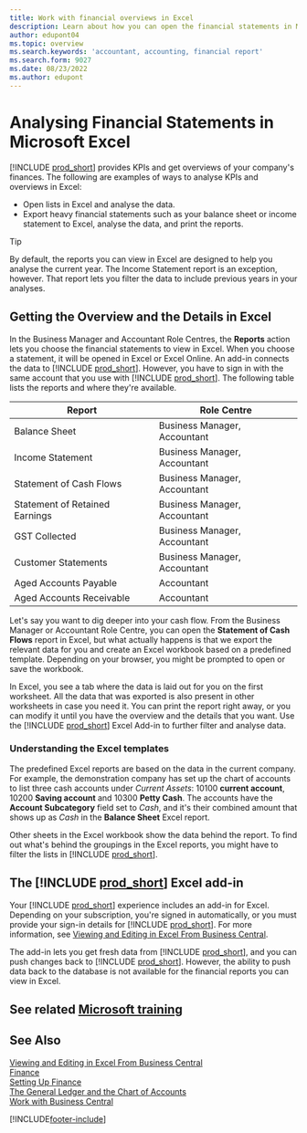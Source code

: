 ```yaml
---
title: Work with financial overviews in Excel
description: Learn about how you can open the financial statements in Microsoft Excel from Business Central for better analysis.
author: edupont04
ms.topic: overview
ms.search.keywords: 'accountant, accounting, financial report'
ms.search.form: 9027
ms.date: 08/23/2022
ms.author: edupont
---
```

# <a name="analyzing-financial-statements-in-microsoft-excel"></a>Analysing Financial Statements in Microsoft Excel

[!INCLUDE [prod_short](includes/prod_short.md)] provides KPIs and get overviews of your company's finances. The following are examples of ways to analyse KPIs and overviews in Excel:

* Open lists in Excel and analyse the data. 
* Export heavy financial statements such as your balance sheet or income statement to Excel, analyse the data, and print the reports.  

> [!TIP]
> By default, the reports you can view in Excel are designed to help you analyse the current year. The Income Statement report is an exception, however. That report lets you filter the data to include previous years in your analyses.

## <a name="getting-the-overview-and-the-details-in-excel"></a>Getting the Overview and the Details in Excel

In the Business Manager and Accountant Role Centres, the **Reports** action lets you choose the financial statements to view in Excel. When you choose a statement, it will be opened in Excel or Excel Online. An add-in connects the data to [!INCLUDE [prod_short](includes/prod_short.md)]. However, you have to sign in with the same account that you use with [!INCLUDE [prod_short](includes/prod_short.md)]. The following table lists the reports and where they're available.  


|Report  |Role Centre  |
|---------|---------|
|Balance Sheet                 | Business Manager, Accountant |
|Income Statement              | Business Manager, Accountant |
|Statement of Cash Flows       | Business Manager, Accountant |
|Statement of Retained Earnings| Business Manager, Accountant |
|GST Collected         | Business Manager, Accountant |
|Customer Statements           | Business Manager, Accountant |
|Aged Accounts Payable         | Accountant |
|Aged Accounts Receivable      | Accountant |

Let's say you want to dig deeper into your cash flow. From the Business Manager or Accountant Role Centre, you can open the **Statement of Cash Flows** report in Excel, but what actually happens is that we export the relevant data for you and create an Excel workbook based on a predefined template. Depending on your browser, you might be prompted to open or save the workbook.  

In Excel, you see a tab where the data is laid out for you on the first worksheet. All the data that was exported is also present in other worksheets in case you need it. You can print the report right away, or you can modify it until you have the overview and the details that you want. Use the [!INCLUDE [prod_short](includes/prod_short.md)] Excel Add-in to further filter and analyse data.  

### <a name="understanding-the-excel-templates"></a>Understanding the Excel templates

The predefined Excel reports are based on the data in the current company. For example, the demonstration company has set up the chart of accounts to list three cash accounts under *Current Assets*: 10100 **current account**, 10200 **Saving account** and 10300 **Petty Cash**. The accounts have the **Account Subcategory** field set to *Cash*, and it's their combined amount that shows up as *Cash* in the **Balance Sheet** Excel report.  

Other sheets in the Excel workbook show the data behind the report. To find out what's behind the groupings in the Excel reports, you might have to filter the lists in [!INCLUDE [prod_short](includes/prod_short.md)].  

## <a name="the--excel-add-in"></a>The [!INCLUDE [prod_short](includes/prod_short.md)] Excel add-in

Your [!INCLUDE [prod_short](includes/prod_short.md)] experience includes an add-in for Excel. Depending on your subscription, you're signed in automatically, or you must provide your sign-in details for [!INCLUDE [prod_short](includes/prod_short.md)]. For more information, see [Viewing and Editing in Excel From Business Central](across-work-with-excel.md).  

The add-in lets you get fresh data from [!INCLUDE [prod_short](includes/prod_short.md)], and you can push changes back to [!INCLUDE [prod_short](includes/prod_short.md)]. However, the ability to push data back to the database is not available for the financial reports you can view in Excel.  

## <a name="see-related-microsoft-training"></a>See related [Microsoft training](/training/modules/configure-powerbi-excel-dynamics-365-business-central/index)

## <a name="see-also"></a>See Also

[Viewing and Editing in Excel From Business Central](across-work-with-excel.md)  
[Finance](finance.md)  
[Setting Up Finance](finance-setup-finance.md)  
[The General Ledger and the Chart of Accounts](finance-general-ledger.md)  
[Work with Business Central](ui-work-product.md)  


[!INCLUDE[footer-include](includes/footer-banner.md)]
